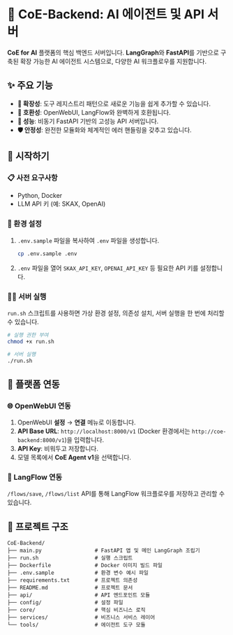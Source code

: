 # 🤖 CoE-Backend: AI 에이전트 및 API 서버

**CoE for AI** 플랫폼의 핵심 백엔드 서버입니다. **LangGraph**와 **FastAPI**를 기반으로 구축된 확장 가능한 AI 에이전트 시스템으로, 다양한 AI 워크플로우를 지원합니다.

## ✨ 주요 기능

- **🔧 확장성**: 도구 레지스트리 패턴으로 새로운 기능을 쉽게 추가할 수 있습니다.
- **🔗 호환성**: OpenWebUI, LangFlow와 완벽하게 호환됩니다.
- **🚀 성능**: 비동기 FastAPI 기반의 고성능 API 서버입니다.
- **🛡️ 안정성**: 완전한 모듈화와 체계적인 에러 핸들링을 갖추고 있습니다.

## 🚀 시작하기

### 📋 사전 요구사항
- Python, Docker
- LLM API 키 (예: SKAX, OpenAI)

### 🔧 환경 설정
1.  `.env.sample` 파일을 복사하여 `.env` 파일을 생성합니다.
    ```bash
    cp .env.sample .env
    ```
2.  `.env` 파일을 열어 `SKAX_API_KEY`, `OPENAI_API_KEY` 등 필요한 API 키를 설정합니다.

### 🏃‍♂️ 서버 실행
`run.sh` 스크립트를 사용하면 가상 환경 설정, 의존성 설치, 서버 실행을 한 번에 처리할 수 있습니다.
```bash
# 실행 권한 부여
chmod +x run.sh

# 서버 실행
./run.sh
```

## 🔌 플랫폼 연동

### 🌐 OpenWebUI 연동
1.  OpenWebUI **설정** → **연결** 메뉴로 이동합니다.
2.  **API Base URL**: `http://localhost:8000/v1` (Docker 환경에서는 `http://coe-backend:8000/v1`)을 입력합니다.
3.  **API Key**: 비워두고 저장합니다.
4.  모델 목록에서 **CoE Agent v1**을 선택합니다.

### 🔄 LangFlow 연동
`/flows/save`, `/flows/list` API를 통해 LangFlow 워크플로우를 저장하고 관리할 수 있습니다.

## 📂 프로젝트 구조

```
CoE-Backend/
├── main.py                 # FastAPI 앱 및 메인 LangGraph 조립기
├── run.sh                  # 실행 스크립트
├── Dockerfile              # Docker 이미지 빌드 파일
├── .env.sample             # 환경 변수 예시 파일
├── requirements.txt        # 프로젝트 의존성
├── README.md               # 프로젝트 문서
├── api/                    # API 엔드포인트 모듈
├── config/                 # 설정 파일
├── core/                   # 핵심 비즈니스 로직
├── services/               # 비즈니스 서비스 레이어
└── tools/                  # 에이전트 도구 모듈
```
